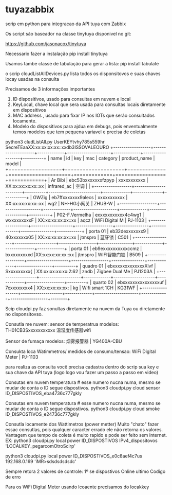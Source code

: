 # tuyazabbix
scrip em python para integracao da API tuya com Zabbix


Os script são baseador na classe tinytuya disponivel no git:

https://github.com/jasonacox/tinytuya

Necessario fazer a instalação
pip install tinytuya

Usamos tambe classe de tabulação para gerar a lista:
pip install tabulate

o scrip cloudListAllDevices.py lista todos os disponsitovos e suas chaves locay usadas na consulta 

Precisamos de 3 informações importantes 
1) ID dispositivos, usado para consultas em nuvem e local
2) KeyLocal, chave local que sera usada para consultas locais diretamente em dispositivos
3) MAC address , usado para fixar IP nos IOTs que serão consultados locamente.
4) Modelo do dispositivos para ajdua em debugs, pois enventualmente temos modelos que tem pequena variavel e precisa de coletas 

python3 cludListAll.py UserKEYtvhy785s559hr SecreTEaaXX:xx:xx:xx:xx::xxdb3ISSOVALEOURO
+------------------+--------------------+-------------+---------------------+-------------+------------------+----------+
| name             | id                 | key         | mac                 | category    | product_name     | model    |
+==================+====================+=============+=====================+=============+=================+============+
| Ar Bibi          | ebc53bxxxxxxxfzpyp | xxxxxxxxxxx |  XX:xx:xx:xx:xx::xx | infrared_ac | 空调             |           |
+------------------+-----------------------+----------+-------------------------+-------------+--------------+-----------+
| GWZig            | eb7ffxxxxxxx9alecs | xxxxxxxxxxx | XX:xx:xx:xx:xx::xx  | wg2         | NH-HG小网关     | ZHUB-W    |
+------------------+--------------------+-------------+---------------------+-------------+------------------+----------+
| P02-F.Vermelha   | exxxxxxxxxxx4c4wg1 | wxxxxxxxxxF | XX:xx:xx:xx:xx::xx  | aqcz        | WiFi Digital M | PJ-1103   |
+------------------+--------------------+------------------+----------------+-------------+----------------+------------+
| porta 01         | eb32dexxxxxxx9     | 40xxxxxxx05 | XX:xx:xx:xx:xx::xx  | jtmspro     | 蓝牙锁         | C501       |
+------------------+--------------------+------------------+----------------+-------------+---------------+-------------+
| porta 01         | eb9exxxxxxxxxxccmz | bxxxxxxxxxd |XX:xx:xx:xx:xx::xx   | jtmspro     | WIFI智能门锁    | B509       |
+------------------+--------------------+------------------+----------------+-------------+-----------------+----------+
| quadro 01       | ebxxxxxxxxxxxxxXlvf | Sxxxxxxxxx{ | XX:xx:xx:xx:xx:2:62 | zndb        | Zigbee Dual Me | PJ1203A  |
+------------------+--------------------+-------------+--------------------+-------------+------------------+---------+
| quarto 02       | ebxxxxxxxxxxxxxxxuf | 7cxxxxxxxx4 | XX:xx:xx:xx:xx:     | kg          | Wifi smart 1CH  | KG31WF  |
+------------------+--------------------+-------------+---------------------+-------------+------------------+--------+


Scip cloudpi.py faz sonultas diretamente na nuvem da Tuya ou diretamente no disponsitovso.

Consutla me nuvem:
sensor de temperatrua modelos:
TH01CB3Sxxxxxxxxxxx
温湿度传感器wifi

Sensor de fumaça modelos:
烟雾报警器              | YG400A-CBU

Consukta loca
Watimmetros/ medidos de consumo/tensao: 
WiFi Digital Meter | PJ-1103 

para realiza as consulta você precisa cadastra dentro do scrip sua key e sua chave da API tuya (logo logo vou fazer um passo a passo em video)

Consutas em nuvem temperatura # esse numero nucna numa, mesmo se mudar de conta o ID segue dispostivos.
python3 cloudpi.py cloud sensor ID_DISPOSTIVOS_eba4736c777gkly 


Consutas em nuvem temperatura # esse numero nucna numa, mesmo se mudar de conta o ID segue dispostivos.
python3 cloudpi.py cloud smoke ID_DISPOSTIVOS_e24736c777gkly


Consutla locamente dos Wattimetros (power metter) 
Muito "chato" fazer essac consutlas, pois qualquer caracter errado ele não retorna os valores.
Vantagem que tempo de coleta é muito rapido e pode ser feito sem internet.
EX: python3 cloudpi.py local power ID_DISPOSTIVOS IPv4_dispositovos 'LOCALKEY_pegarcomOtroScirp'

python3 cloudpi.py local power ID_DISPOSTIVOS_e0c8aef4c7us 192.168.0.169 'iMR>sdsdsdsdsdc'


Sempre retora 2 valores de controle:
1º se dispostivos Online ultimo Codigo de erro


Para os WiFi Digital Meter usando lcoaente precisamos do locakkey


